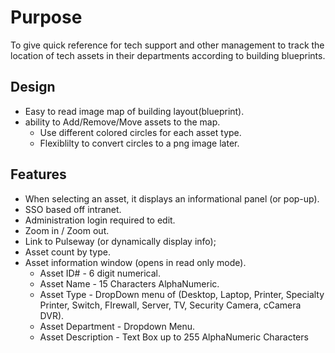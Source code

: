 # Purpose 

To give quick reference for tech support and other management to track the location of tech assets in their departments according to building blueprints.

## Design

- Easy to read image map of building layout(blueprint). 
- ability to Add/Remove/Move assets to the map.
   - Use different colored circles for each asset type. 
   - Flexiblilty to convert circles to a png image later.

## Features 

- When selecting an asset, it displays an informational panel (or pop-up). 
- SSO based off intranet. 
- Administration login required to edit. 
- Zoom in / Zoom out.
- Link to Pulseway (or dynamically display info); 
- Asset count by type. 
- Asset information window (opens in read only mode). 
   - Asset ID# - 6 digit numerical. 
   - Asset Name - 15 Characters AlphaNumeric. 
   - Asset Type - DropDown menu of (Desktop, Laptop, Printer, Specialty Printer, Switch, FIrewall, Server, TV, Security Camera, cCamera DVR).
   - Asset Department - Dropdown Menu. 
   - Asset Description - Text Box up to 255 AlphaNumeric Characters
